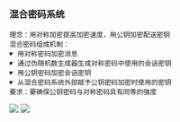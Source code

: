 ### 混合密码系统
    理念：用对称加密提高加密速度，用公钥加密配送密钥
    混合密码组成机制：
    ☛ 用对称密码加密消息
    ☛ 通过伪随机数生成器生成对称密码中使用的会话密钥
    ☛ 用公钥密码加密会话密钥
    ☛ 从混合密码系统外部赋予公钥密码加密时使用的密钥
    要求：要确保公钥密码与对称密码具有同等的强度
 ![](https://ww1.sinaimg.cn/large/007iUjdily1fyaqsn7ba3j30jj0n5add.jpg)
 ![](https://ww1.sinaimg.cn/large/007iUjdily1fyaqteohzpj30jk0lvjuq.jpg)
